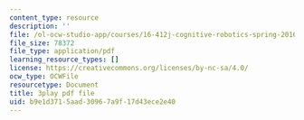 ```yaml
---
content_type: resource
description: ''
file: /ol-ocw-studio-app/courses/16-412j-cognitive-robotics-spring-2016/b9e1d3715aad30967a9f17d43ece2e40_DdPNsGRIw6o.pdf
file_size: 78372
file_type: application/pdf
learning_resource_types: []
license: https://creativecommons.org/licenses/by-nc-sa/4.0/
ocw_type: OCWFile
resourcetype: Document
title: 3play pdf file
uid: b9e1d371-5aad-3096-7a9f-17d43ece2e40
---
```

